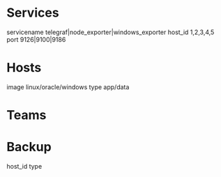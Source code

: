 # Services
servicename telegraf|node_exporter|windows_exporter
host_id 1,2,3,4,5
port 9126|9100|9186

# Hosts
image linux/oracle/windows
type    app/data

# Teams

# Backup
host_id
type
